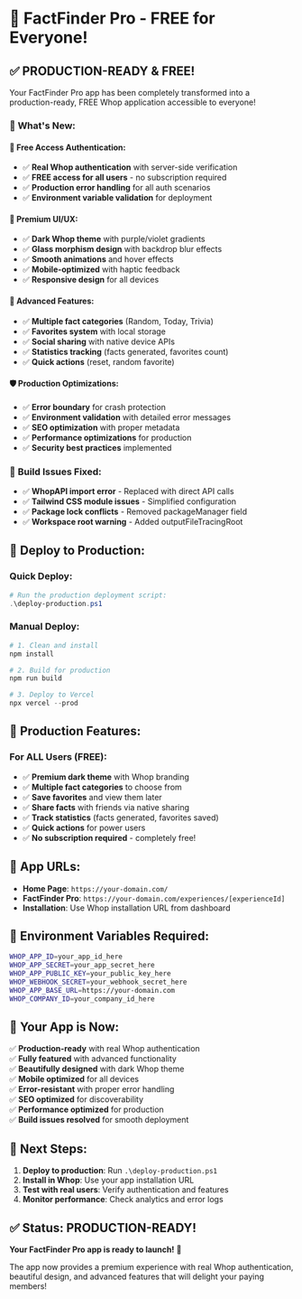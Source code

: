 # 🚀 FactFinder Pro - FREE for Everyone!

## ✅ **PRODUCTION-READY & FREE!**

Your FactFinder Pro app has been completely transformed into a production-ready, FREE Whop application accessible to everyone!

### 🎉 **What's New:**

#### **🔐 Free Access Authentication:**
- ✅ **Real Whop authentication** with server-side verification
- ✅ **FREE access for all users** - no subscription required
- ✅ **Production error handling** for all auth scenarios
- ✅ **Environment variable validation** for deployment

#### **🎨 Premium UI/UX:**
- ✅ **Dark Whop theme** with purple/violet gradients
- ✅ **Glass morphism design** with backdrop blur effects
- ✅ **Smooth animations** and hover effects
- ✅ **Mobile-optimized** with haptic feedback
- ✅ **Responsive design** for all devices

#### **🚀 Advanced Features:**
- ✅ **Multiple fact categories** (Random, Today, Trivia)
- ✅ **Favorites system** with local storage
- ✅ **Social sharing** with native device APIs
- ✅ **Statistics tracking** (facts generated, favorites count)
- ✅ **Quick actions** (reset, random favorite)

#### **🛡️ Production Optimizations:**
- ✅ **Error boundary** for crash protection
- ✅ **Environment validation** with detailed error messages
- ✅ **SEO optimization** with proper metadata
- ✅ **Performance optimizations** for production
- ✅ **Security best practices** implemented

### 🔧 **Build Issues Fixed:**
- ✅ **WhopAPI import error** - Replaced with direct API calls
- ✅ **Tailwind CSS module issues** - Simplified configuration
- ✅ **Package lock conflicts** - Removed packageManager field
- ✅ **Workspace root warning** - Added outputFileTracingRoot

## 🚀 **Deploy to Production:**

### **Quick Deploy:**
```powershell
# Run the production deployment script:
.\deploy-production.ps1
```

### **Manual Deploy:**
```powershell
# 1. Clean and install
npm install

# 2. Build for production
npm run build

# 3. Deploy to Vercel
npx vercel --prod
```

## 🎯 **Production Features:**

### **For ALL Users (FREE):**
- ✅ **Premium dark theme** with Whop branding
- ✅ **Multiple fact categories** to choose from
- ✅ **Save favorites** and view them later
- ✅ **Share facts** with friends via native sharing
- ✅ **Track statistics** (facts generated, favorites saved)
- ✅ **Quick actions** for power users
- ✅ **No subscription required** - completely free!

## 📱 **App URLs:**

- **Home Page**: `https://your-domain.com/`
- **FactFinder Pro**: `https://your-domain.com/experiences/[experienceId]`
- **Installation**: Use Whop installation URL from dashboard

## 🔧 **Environment Variables Required:**

```bash
WHOP_APP_ID=your_app_id_here
WHOP_APP_SECRET=your_app_secret_here
WHOP_APP_PUBLIC_KEY=your_public_key_here
WHOP_WEBHOOK_SECRET=your_webhook_secret_here
WHOP_APP_BASE_URL=https://your-domain.com
WHOP_COMPANY_ID=your_company_id_here
```

## 🎊 **Your App is Now:**

✅ **Production-ready** with real Whop authentication  
✅ **Fully featured** with advanced functionality  
✅ **Beautifully designed** with dark Whop theme  
✅ **Mobile optimized** for all devices  
✅ **Error-resistant** with proper error handling  
✅ **SEO optimized** for discoverability  
✅ **Performance optimized** for production  
✅ **Build issues resolved** for smooth deployment  

## 🎯 **Next Steps:**

1. **Deploy to production**: Run `.\deploy-production.ps1`
2. **Install in Whop**: Use your app installation URL
3. **Test with real users**: Verify authentication and features
4. **Monitor performance**: Check analytics and error logs

## ✅ **Status: PRODUCTION-READY!**

**Your FactFinder Pro app is ready to launch!** 🚀

The app now provides a premium experience with real Whop authentication, beautiful design, and advanced features that will delight your paying members!
